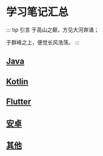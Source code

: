 # 学习笔记汇总
::: tip 引言
于高山之巅，方见大河奔涌；

于群峰之上，便觉长风浩荡。
:::

## [Java](./java/summary)

## [Kotlin](./kotlin/summary)

## [Flutter](./flutter/summary)

## [安卓](./android/summary)

## [其他](./other/summary)